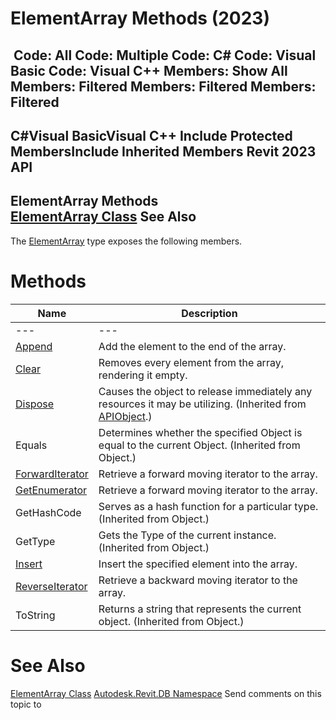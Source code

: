 # ElementArray Methods (2023)

﻿
 Code: All Code: Multiple Code: C# Code: Visual Basic Code: Visual C++  Members: Show All Members: Filtered Members: Filtered Members: Filtered   
---  
C#Visual BasicVisual C++
Include Protected MembersInclude Inherited Members
Revit 2023 API  
---  
ElementArray Methods  
[ElementArray Class](6a3046e5-aad4-f1fa-b733-bfd57bc9cbc5.md "ElementArray Class") See Also  
---  
The [ElementArray](6a3046e5-aad4-f1fa-b733-bfd57bc9cbc5.md "ElementArray Class") type exposes the following members.
# Methods
| Name | Description |
| --- | --- |
| --- | --- | --- |
| [Append](954808b1-1a9c-ad39-50a9-0afae78b88d3.md "Append Method") | Add the element to the end of the array. |
| [Clear](5a1440e5-ac5f-a412-9e6f-72735fbdc22c.md "Clear Method") | Removes every element from the array, rendering it empty. |
| [Dispose](7c03212a-b587-1c89-3912-efea0d2619c5.md "Dispose Method") | Causes the object to release immediately any resources it may be utilizing. (Inherited from [APIObject](beb86ef5-39ad-3f0d-0cd9-0c929387a2bb.md "APIObject Class").) |
| Equals | Determines whether the specified Object is equal to the current Object. (Inherited from Object.) |
| [ForwardIterator](62b1fae6-7763-674b-b012-85de805bf8d2.md "ForwardIterator Method") | Retrieve a forward moving iterator to the array. |
| [GetEnumerator](84518dca-32a4-9146-4628-5656b411c121.md "GetEnumerator Method") | Retrieve a forward moving iterator to the array. |
| GetHashCode | Serves as a hash function for a particular type.  (Inherited from Object.) |
| GetType | Gets the Type of the current instance. (Inherited from Object.) |
| [Insert](8cf5a3b5-2bce-d245-6119-60e33f711fba.md "Insert Method") | Insert the specified element into the array. |
| [ReverseIterator](f307398e-c7c1-21eb-e155-c5d535e205f2.md "ReverseIterator Method") | Retrieve a backward moving iterator to the array. |
| ToString | Returns a string that represents the current object. (Inherited from Object.) |

# See Also
[ElementArray Class](6a3046e5-aad4-f1fa-b733-bfd57bc9cbc5.md "ElementArray Class")
[Autodesk.Revit.DB Namespace](87546ba7-461b-c646-cbb1-2cb8f5bff8b2.md "Autodesk.Revit.DB Namespace")
Send comments on this topic to 